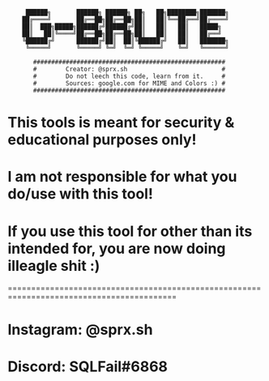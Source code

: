 	 	 ██████╗       ██████╗ ██████╗ ██╗   ██╗████████╗███████╗
 	 	██╔════╝       ██╔══██╗██╔══██╗██║   ██║╚══██╔══╝██╔════╝
	 	██║  ███╗█████╗██████╔╝██████╔╝██║   ██║   ██║   █████╗  
	 	██║   ██║╚════╝██╔══██╗██╔══██╗██║   ██║   ██║   ██╔══╝  
	 	╚██████╔╝      ██████╔╝██║  ██║╚██████╔╝   ██║   ███████╗
		 ╚═════╝       ╚═════╝ ╚═╝  ╚═╝ ╚═════╝    ╚═╝   ╚══════╝
 
		   #####################################################
		   #		Creator: @sprx.sh						   #
		   #		Do not leech this code, learn from it.	   #
		   #		Sources: google.com for MIME and Colors :) #
		   #####################################################
			
# This tools is meant for security & educational purposes only!
# I am not responsible for what you do/use with this tool!
# If you use this tool for other than its intended for, you are now doing illeagle shit :)

==========================================================================================
# Instagram: @sprx.sh
# Discord: SQLFail#6868
